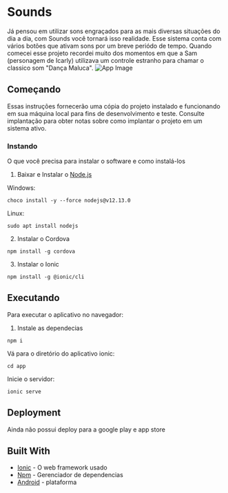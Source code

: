 # Sounds

Já pensou em utilizar sons engraçados para as mais diversas situações do dia a dia, com Sounds você tornará isso realidade. Esse sistema conta com vários botões que ativam sons por um breve periódo de tempo. Quando comecei esse projeto recordei muito dos momentos em que a Sam (personagem de Icarly) utilizava um controle estranho para chamar o classico som "Dança Maluca". 
![App Image](https://i.ibb.co/sqRW9qQ/sounds.png)
## Começando

Essas instruções fornecerão uma cópia do projeto instalado e funcionando em sua máquina local para fins de desenvolvimento e teste. Consulte implantação para obter notas sobre como implantar o projeto em um sistema ativo.

### Instando

O que você precisa para instalar o software e como instalá-los

1. Baixar e Instalar o [Node.js](https://nodejs.org/en/download/)

  Windows:
```
choco install -y --force nodejs@v12.13.0
```
Linux:
```
sudo apt install nodejs
```
2. Instalar o Cordova
```
npm install -g cordova
```
3. Instalar o Ionic
```
npm install -g @ionic/cli
```

## Executando
Para executar o aplicativo no navegador:
1. Instale as dependecias
```
npm i
```
Vá para o diretório do aplicativo ionic:
```
cd app
```
Inicie o servidor:
```
ionic serve
```

## Deployment

Ainda não possui deploy para a google play e app store

## Built With

* [Ionic](https://ionicframework.com) - O web framework usado
* [Npm](https://www.npmjs.com) - Gerenciador de dependencias
* [Android](https://www.android.com/intl/pt-BR_br/) - plataforma
